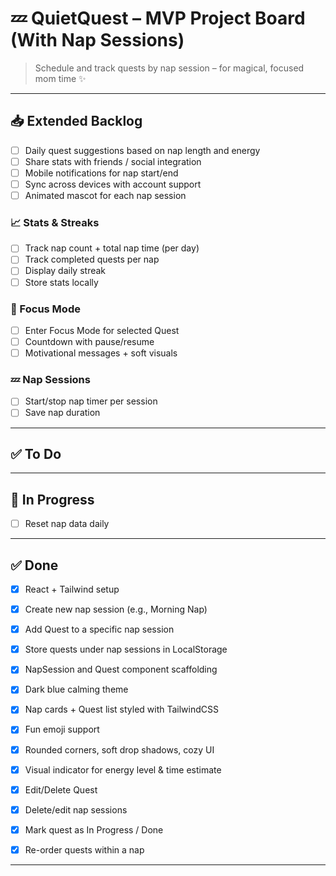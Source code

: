 # 💤 QuietQuest – MVP Project Board (With Nap Sessions)

> Schedule and track quests by nap session – for magical, focused mom time ✨

---

## 📥 Extended Backlog

- [ ] Daily quest suggestions based on nap length and energy
- [ ] Share stats with friends / social integration
- [ ] Mobile notifications for nap start/end
- [ ] Sync across devices with account support
- [ ] Animated mascot for each nap session

### 📈 Stats & Streaks
- [ ] Track nap count + total nap time (per day)
- [ ] Track completed quests per nap
- [ ] Display daily streak
- [ ] Store stats locally

### 🌙 Focus Mode
- [ ] Enter Focus Mode for selected Quest
- [ ] Countdown with pause/resume
- [ ] Motivational messages + soft visuals

### 💤 Nap Sessions
- [ ] Start/stop nap timer per session
- [ ] Save nap duration

---

## ✅ To Do

---

## 🔧 In Progress
- [ ] Reset nap data daily

---

## ✅ Done

- [x] React + Tailwind setup
- [x] Create new nap session (e.g., Morning Nap)
- [x] Add Quest to a specific nap session
- [x] Store quests under nap sessions in LocalStorage
- [x] NapSession and Quest component scaffolding
- [x] Dark blue calming theme
- [x] Nap cards + Quest list styled with TailwindCSS
- [x] Fun emoji support
- [x] Rounded corners, soft drop shadows, cozy UI
- [x] Visual indicator for energy level & time estimate
- [x] Edit/Delete Quest
- [x] Delete/edit nap sessions
- [x] Mark quest as In Progress / Done
- [x] Re-order quests within a nap


---
